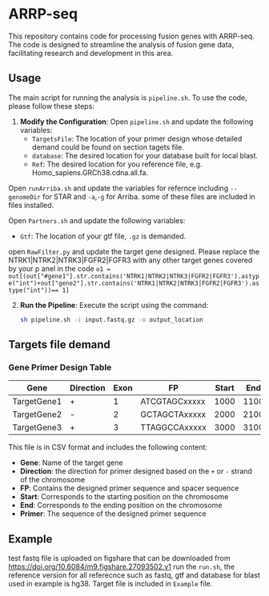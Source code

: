 # ARRP-seq

This repository contains code for processing fusion genes with ARRP-seq. The code is designed to streamline the analysis of fusion gene data, facilitating research and development in this area.

## Usage

The main script for running the analysis is `pipeline.sh`. To use the code, please follow these steps:

1. **Modify the Configuration**:
   Open `pipeline.sh` and update the following variables:
   - `TargetsFile`: The location of your primer design whose detailed demand could be found on section tagets file.
   - `database`: The desired location for your database built for local blast.
   - `Ref`: The desired location for you reference file, e.g. Homo_sapiens.GRCh38.cdna.all.fa.

  Open `runArriba.sh` and update the variables for refernce including `--genomeDir` for STAR and `-a`,`-g` for Arriba. some of these files are included in files installed.
  
  Open `Partners.sh` and update the following variables:
  - `Gtf`: The location of your gtf file, `.gz` is demanded.

open `RawFilter.py` and update the target gene designed. Please replace the NTRK1|NTRK2|NTRK3|FGFR2|FGFR3 with any other target genes covered by your p   anel in the code `o1 = out[(out["#gene1"].str.contains('NTRK1|NTRK2|NTRK3|FGFR2|FGFR3').astype("int")+out["gene2"].str.contains('NTRK1|NTRK2|NTRK3|FGFR2|FGFR3').astype("int"))== 1]`  

2. **Run the Pipeline**:
   Execute the script using the command:
   ```bash
   sh pipeline.sh -i input.fastq.gz -o output_location


## Targets file demand
### Gene Primer Design Table

| Gene        | Direction | Exon | FP                 | Start | End   | Primer             |
|-------------|-----------|------|--------------------|-------|-------|--------------------|
| TargetGene1 | +         | 1    | ATCGTAGCxxxxx   | 1000  | 1100  | ATCGTAGC            |
| TargetGene2 | -         | 2    | GCTAGCTAxxxxx   | 2000  | 2100  | GCTAGCTA            |
| TargetGene3 | +         | 3    | TTAGGCCAxxxxx   | 3000  | 3100  | TTAGGCCA            |

This file is in CSV format and includes the following content:

- **Gene**: Name of the target gene
- **Direction**: the direction for primer  designed based on the `+` or `-` strand of the chromosome
- **FP**: Contains the designed primer sequence and spacer sequence
- **Start**: Corresponds to the starting position on the chromosome
- **End**: Corresponds to the ending position on the chromosome
- **Primer**: The sequence of the designed primer sequence

## Example
test fastq file is uploaded on figshare that can be downloaded from https://doi.org/10.6084/m9.figshare.27093502.v1
run the `run.sh`, the reference version for all referecnce such as fastq, gtf and database for blast used in example is hg38. Target file is included in `Example` file.


